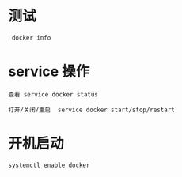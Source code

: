 

# 测试

     docker info



# service 操作

    查看 service docker status

    打开/关闭/重启  service docker start/stop/restart


# 开机启动

    systemctl enable docker